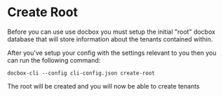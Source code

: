 # Create Root

Before you can use use docbox you must setup the initial "root" docbox database that will store information about the tenants contained within.

After you've setup your config with the settings relevant to you then you can run the following command:

```
docbox-cli --config cli-config.json create-root
```

The root will be created and you will now be able to create tenants
